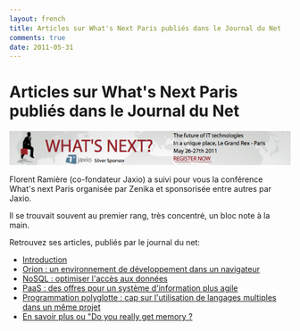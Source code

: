 ```yaml
---
layout: french
title: Articles sur What's Next Paris publiés dans le Journal du Net
comments: true
date: 2011-05-31
---
```

# Articles sur What's Next Paris publiés dans le Journal du Net
<a href="http://www.whatsnextparis.com"><img src="/images/events/whatsnextparis-2011.png"/></a>


Florent Ramière (co-fondateur Jaxio) a suivi pour vous la conférence What's next Paris organisée par Zenika et sponsorisée entre autres par Jaxio.

Il se trouvait souvent au premier rang, très concentré, un bloc note à la main.

Retrouvez ses articles, publiés par le journal du net:

* <a target="articlejdnjaxio" href="http://www.journaldunet.com/developpeur/java-j2ee/conference-what-s-next-paris-2011/">Introduction</a> 
* <a target="articlejdnjaxio" href="http://www.journaldunet.com/developpeur/java-j2ee/conference-what-s-next-paris-2011/html5-et-orion.shtml">Orion : un environnement de développement dans un navigateur</a> 
* <a target="articlejdnjaxio" href="http://www.journaldunet.com/developpeur/java-j2ee/conference-what-s-next-paris-2011/nosql.shtml">NoSQL : optimiser l'accès aux données</a> 
* <a target="articlejdnjaxio" href="http://www.journaldunet.com/developpeur/java-j2ee/conference-what-s-next-paris-2011/paas.shtml">PaaS : des offres pour un système d'information plus agile</a>
* <a target="articlejdnjaxio" href="http://www.journaldunet.com/developpeur/java-j2ee/conference-what-s-next-paris-2011/programmation-polyglotte.shtml">Programmation polyglotte : cap sur l'utilisation de langages multiples dans un même projet</a>
* <a target="articlejdnjaxio" href="http://www.journaldunet.com/developpeur/java-j2ee/conference-what-s-next-paris-2011/en-savoir-plus.shtml">En savoir plus ou "Do you really get memory ?</a>

